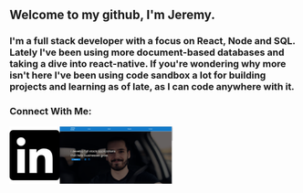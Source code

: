 ## Welcome to my github, I'm Jeremy.

### I'm a full stack developer with a focus on React, Node and SQL. Lately I've been using more document-based databases and taking a dive into react-native. If you're wondering why more isn't here I've been using code sandbox a lot for building projects and learning as of late, as I can code anywhere with it.

### Connect With Me:
<a href="https://linkedin.com/in/barber-jeremy"><img src="https://raw.githubusercontent.com/onlytruejeremy/onlytruejeremy/9bdb6aaeaf2f6e549d046bc30da2ec6effd782e4/linkedin.svg" align="left" height="100px"/></a>
<a href="https://onlytruejeremy.github.io"><img src="https://github.com/onlytruejeremy/onlytruejeremy/blob/main/portfolioimage.PNG?raw=true" align="left" height="100px"/></a>
